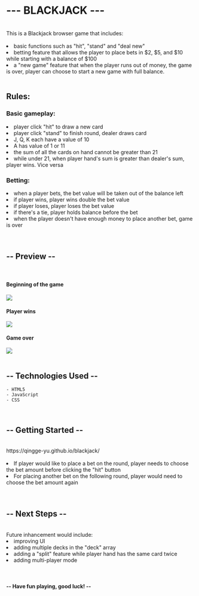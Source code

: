 <h1>--- BLACKJACK ---</h1>
<br />
This is a Blackjack browser game that includes:<br />
<br />
    <li> basic functions such as "hit", "stand" and "deal new"<br />
    <li> betting feature that allows the player to place bets in $2, $5, and $10 while starting with a balance of $100<br />
    <li> a "new game" feature that when the player runs out of money, the game is over, player can choose to start a new game with full balance.<br />
<br />
<h2>Rules:</h2>
    <h3>Basic gameplay:</h3>
    <li> player click "hit" to draw a new card<br />
    <li> player click "stand" to finish round, dealer draws card<br />
    <li> J, Q, K each have a value of 10<br />
    <li> A has value of 1 or 11<br />
    <li> the sum of all the cards on hand cannot be greater than 21<br />
    <li> while under 21, when player hand's sum is greater than dealer's sum, player wins. Vice versa<br />
    <h3>Betting:</h3>
    <li> when a player bets, the bet value will be taken out of the balance left<br />
    <li> if player wins, player wins double the bet value<br />
    <li> if player loses, player loses the bet value<br />
    <li> if there's a tie, player holds balance before the bet<br />
    <li> when the player doesn't have enough money to place another bet, game is over<br />
<br />
<br />
<h2>-- Preview --</h2>
        <br />
        <h4>Beginning of the game</h4>
<img src="https://i.imgur.com/c5a9Ik0.png">
        <h4>Player wins</h4>
        <img src="https://i.imgur.com/fjm5r8H.png">
        <h4>Game over</h4>
        <img src="https://i.imgur.com/B7QPcl3.png">
<br />
<br />
<h2>-- Technologies Used --</h2>

    - HTML5
    - JavaScript
    - CSS
<br />
<h2>-- Getting Started --</h2>
<br />
https://qingge-yu.github.io/blackjack/
<br />
<br />
    <li> If player would like to place a bet on the round, player needs to choose the bet amount before clicking the "hit" button<br />
    <li> For placing another bet on the following round, player would need to choose the bet amount again<br />
<br />
<br />
<h2>-- Next Steps --</h2>
<br />
Future inhancement would include: <br />
    <li> improving UI<br />
    <li> adding multiple decks in the "deck" array<br />
    <li> adding a "split" feature while player hand has the same card twice<br />
    <li> adding multi-player mode<br />
<br />
<br />
<h4>-- Have fun playing, good luck! --</h4>
